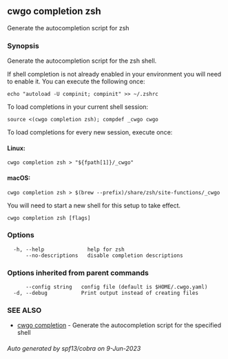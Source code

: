 ## cwgo completion zsh

Generate the autocompletion script for zsh

### Synopsis

Generate the autocompletion script for the zsh shell.

If shell completion is not already enabled in your environment you will need
to enable it.  You can execute the following once:

	echo "autoload -U compinit; compinit" >> ~/.zshrc

To load completions in your current shell session:

	source <(cwgo completion zsh); compdef _cwgo cwgo

To load completions for every new session, execute once:

#### Linux:

	cwgo completion zsh > "${fpath[1]}/_cwgo"

#### macOS:

	cwgo completion zsh > $(brew --prefix)/share/zsh/site-functions/_cwgo

You will need to start a new shell for this setup to take effect.


```
cwgo completion zsh [flags]
```

### Options

```
  -h, --help              help for zsh
      --no-descriptions   disable completion descriptions
```

### Options inherited from parent commands

```
      --config string   config file (default is $HOME/.cwgo.yaml)
  -d, --debug           Print output instead of creating files
```

### SEE ALSO

* [cwgo completion](cwgo_completion.md)	 - Generate the autocompletion script for the specified shell

###### Auto generated by spf13/cobra on 9-Jun-2023
